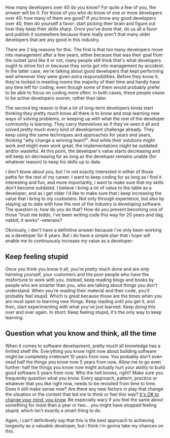 How many developers over 40 do you know? For quite a few of you, the answer will be 0.  For those of you who do know of one or more developers over 40: how many of them are good? If you know any good developers over 40, then do yourself a favor: start picking their brain and figure out how they keep their skills sharp. Once you've done that, do us all a favor and publish it somewhere because there really aren't that many older developers that are any good in this industry.

There are 2 big reasons for this.  The first is that too many developers move into management after a few years, either because that was their goal from the outset (and like it or not, many people still think that's what developers ought to strive for) or because they sorta got into management by accident.  In the latter case, we're talking about good developers that kept performing well whenever they were given extra responsibilities.  Before they know it, they're locked in meeting rooms the majority of their time and hardly have any time left for coding, even though some of them would probably prefer to be able to focus on coding more often.  In both cases, these people cease to be active developers sooner, rather than later.

The second big reason is that a lot of long-term developers kinda start thinking they pretty much know all there is to know and stop learning new ways of solving problems, or keeping up with what the rest of the developer community is learning. They carry themselves as if they've seen it all and solved pretty much every kind of development challenge already.  They keep using the same techniques and approaches for years and years, thinking "why change a winning team?".  And while their solutions might work and might even work great, the implementations might be outdated and/or wasteful.  At this point, the developer's value starts decreasing and will keep on decreasing for as long as the developer remains unable (for whatever reason) to keep his skills up to date.

I don't know about you, but i'm not exactly interested in either of those paths for the rest of my career.  I want to keep coding for as long as i find it interesting and fun, and more importantly, i want to make sure that my skills don't become outdated.  I believe i bring a lot of value to the table as a developer, and as i get older i'd like to make sure that i keep increasing the value that i bring to my customers.  Not only through experience, but also by staying up to date with how the rest of the industry is developing software.  The question is: how do you do that? How do you prevent becoming one of those "trust me kiddo, i've been writing code this way for 20 years and dag nabbit, it works"-veterans?

Obviously, i don't have a definitive answer because i've only been working as a developer for 8 years. But i do have a simple plan that i hope will enable me to continuously increase my value as a developer:

## Keep feeling stupid

Once you think you know it all, you're pretty much done and are only harming yourself, your customers and the poor people who have the misfortune to work with you. Instead, keep reading blogs and books by people who are smarter than you, who are talking about things you don't understand.  When you're reading their material and their code, you'll probably feel stupid.  Which is great because those are the times when you are most open to learning new things.  Keep reading until you get it, and then, start experimenting with what you've just learned.  Keep doing this over and over again. In short: Keep feeling stupid, it's the only way to keep learning.

## Question what you know and think, all the time

When it comes to software development, pretty much all knowledge has a limited shelf life.  Everything you know right now about building software might be completely irrelevant 10 years from now.  You probably don't even need half the things you know now 5 years from now.  Allow me to go even further: half the things you know now might actually hurt your ability to build good software 5 years from now. Who the hell knows, right?  Make sure you frequently question what you know.  Every approach, pattern, practice or whatever that you like right now, needs to be revisited from time to time.  Does it still make sense <em>now</em>? Are there any new factors in play that change the situation or the context that led me to think or feel this way? <a href="/blog/2011/01/dont-be-afraid-to-change-your-mind/">It's OK to change your mind, you know</a>. Be especially wary if you feel the same about something for more than a year or two... you might have stopped feeling stupid, which isn't exactly a smart thing to do.

Again, i can't definitively say that this is the best approach to achieving longevity as a valuable developer, but i think i'm gonna take my chances on this.